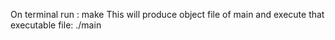 On terminal run : 
                  make
This will produce object file of main and execute that executable file:
                                                                      ./main
